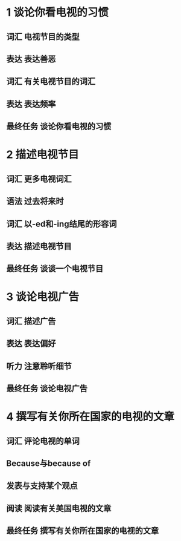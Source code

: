 # 1 谈论你看电视的习惯
## 词汇 电视节目的类型
## 表达 表达善恶
## 词汇 有关电视节目的词汇
## 表达 表达频率
## 最终任务 谈论你看电视的习惯
# 2 描述电视节目
## 词汇 更多电视词汇
## 语法 过去将来时
## 词汇 以-ed和-ing结尾的形容词
## 表达 描述电视节目
## 最终任务 谈谈一个电视节目
# 3 谈论电视广告
## 词汇 描述广告
## 表达 表达偏好
## 听力 注意聆听细节
## 最终任务 谈论电视广告
# 4 撰写有关你所在国家的电视的文章
## 词汇 评论电视的单词
## Because与because of
## 发表与支持某个观点
## 阅读 阅读有关美国电视的文章
## 最终任务 撰写有关你所在国家的电视的文章